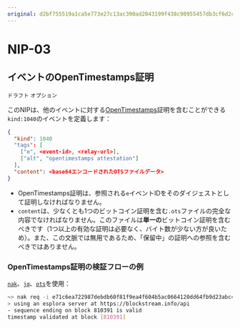 ```yaml
---
original: d2bf755519a1ca5e773e27c13ac390ad2043199f438c90955457db3cf6d2c88d
---
```


NIP-03
======

イベントのOpenTimestamps証明
--------------------------------------

`ドラフト` `オプション`

このNIPは、他のイベントに対する[OpenTimestamps](https://opentimestamps.org/)証明を含むことができる`kind:1040`のイベントを定義します：

```json
{
  "kind": 1040
  "tags": [
    ["e", <event-id>, <relay-url>],
    ["alt", "opentimestamps attestation"]
  ],
  "content": <base64エンコードされたOTSファイルデータ>
}
```

- OpenTimestamps証明は、参照される`e`イベントIDをそのダイジェストとして証明しなければなりません。
- `content`は、少なくとも1つのビットコイン証明を含む`.ots`ファイルの完全な内容でなければなりません。このファイルは**単一の**ビットコイン証明を含むべきです（1つ以上の有効な証明は必要なく、バイト数が少ない方が良いため）。また、この文脈では無用であるため、「保留中」の証明への参照を含むべきではありません。

### OpenTimestamps証明の検証フローの例

[`nak`](https://github.com/fiatjaf/nak)、[`jq`](https://jqlang.github.io/jq/)、[`ots`](https://github.com/fiatjaf/ots)を使用：

```bash
~> nak req -i e71c6ea722987debdb60f81f9ea4f604b5ac0664120dd64fb9d23abc4ec7c323 wss://nostr-pub.wellorder.net | jq -r .content | ots verify
> using an esplora server at https://blockstream.info/api
- sequence ending on block 810391 is valid
timestamp validated at block [810391]
```